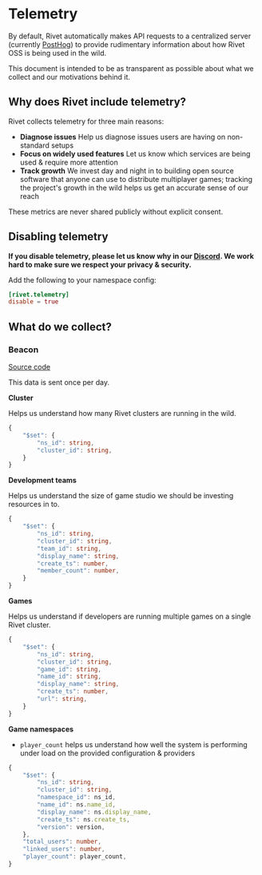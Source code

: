 # Telemetry

By default, Rivet automatically makes API requests to a centralized server (currently
[PostHog](https://posthog.com/)) to provide rudimentary information about how Rivet OSS is being used in the
wild.

This document is intended to be as transparent as possible about what we collect and our motivations behind
it.

## Why does Rivet include telemetry?

Rivet collects telemetry for three main reasons:

- **Diagnose issues** Help us diagnose issues users are having on non-standard setups
- **Focus on widely used features** Let us know which services are being used & require more attention
- **Track growth** We invest day and night in to building open source software that anyone can use to
  distribute multiplayer games; tracking the project's growth in the wild helps us get an accurate sense of
  our reach

These metrics are never shared publicly without explicit consent.

## Disabling telemetry

**If you disable telemetry, please let us know why in our [Discord](https://discord.gg/BG2vqsJczH). We work
hard to make sure we respect your privacy & security.**

Add the following to your namespace config:

```toml
[rivet.telemetry]
disable = true
```

## What do we collect?

### Beacon

[Source code](/svc/pkg/telemetry/standalone/beacon/src/lib.rs)

This data is sent once per day.

**Cluster**

Helps us understand how many Rivet clusters are running in the wild.

```typescript
{
	"$set": {
		"ns_id": string,
		"cluster_id": string,
	}
}
```

**Development teams**

Helps us understand the size of game studio we should be investing resources in to.

```typescript
{
	"$set": {
		"ns_id": string,
		"cluster_id": string,
		"team_id": string,
		"display_name": string,
		"create_ts": number,
		"member_count": number,
	}
}
```

**Games**

Helps us understand if developers are running multiple games on a single Rivet cluster.

```typescript
{
	"$set": {
		"ns_id": string,
		"cluster_id": string,
		"game_id": string,
		"name_id": string,
		"display_name": string,
		"create_ts": number,
		"url": string,
	}
}
```

**Game namespaces**

- `player_count` helps us understand how well the system is performing under load on the provided
  configuration & providers

```typescript
{
	"$set": {
		"ns_id": string,
		"cluster_id": string,
		"namespace_id": ns_id,
		"name_id": ns.name_id,
		"display_name": ns.display_name,
		"create_ts": ns.create_ts,
		"version": version,
	},
	"total_users": number,
	"linked_users": number,
	"player_count": player_count,
}
```
